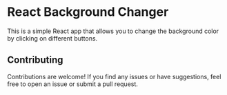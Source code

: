 # React Background Changer

This is a simple React app that allows you to change the background color by clicking on different buttons.

## Contributing

Contributions are welcome! If you find any issues or have suggestions, feel free to open an issue or submit a pull request.
